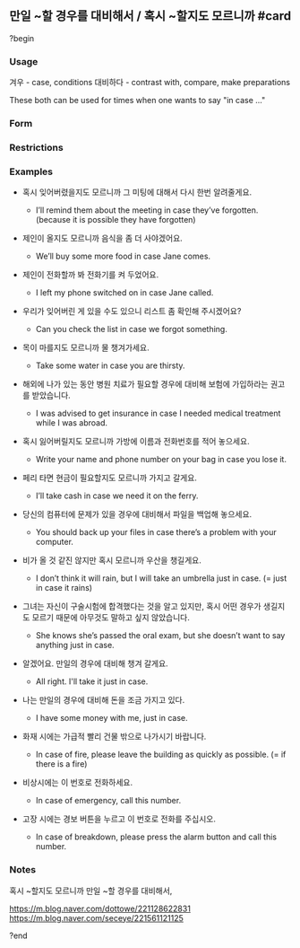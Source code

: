 
## 만일 ~할 경우를 대비해서 / 혹시 ~할지도 모르니까 #card
?begin
### Usage
겨우 - case, conditions
대비하다 - contrast with, compare, make preparations

These both can be used for times when one wants to say "in case ..."
### Form
### Restrictions
### Examples
* 혹시 잊어버렸을지도 모르니까 그 미팅에 대해서 다시 한번 알려줄게요.
	* I’ll remind them about the meeting in case they’ve forgotten. (because it is possible they have forgotten)

* 제인이 올지도 모르니까 음식을 좀 더 사야겠어요.
	* We’ll buy some more food in case Jane comes.
​
* 제인이 전화할까 봐 전화기를 켜 두었어요.
	* I left my phone switched on in case Jane called.

* 우리가 잊어버린 게 있을 수도 있으니 리스트 좀 확인해 주시겠어요?
	* Can you check the list in case we forgot something.

* 목이 마를지도 모르니까 물 챙겨가세요.
	* Take some water in case you are thirsty.

* 해외에 나가 있는 동안 병원 치료가 필요할 경우에 대비해 보험에 가입하라는 권고를 받았습니다.
	* I was advised to get insurance in case I needed medical treatment while I was abroad.

* 혹시 잃어버릴지도 모르니까 가방에 이름과 전화번호를 적어 놓으세요.
	* Write your name and phone number on your bag in case you lose it.

* 페리 타면 현금이 필요할지도 모르니까 가지고 갈게요.
	* I’ll take cash in case we need it on the ferry.

* 당신의 컴퓨터에 문제가 있을 경우에 대비해서 파일을 백업해 놓으세요.​
	* You should back up your files in case there’s a problem with your computer.

* 비가 올 것 같진 않지만 혹시 모르니까 우산을 챙길게요.
	* I don’t think it will rain, but I will take an umbrella just in case. (= just in case it rains)

* 그녀는 자신이 구술시험에 합격했다는 것을 알고 있지만, 혹시 어떤 경우가 생길지도 모르기 때문에 아무것도 말하고 싶지 않았습니다.
	* She knows she’s passed the oral exam, but she doesn’t want to say anything just in case.

* 알겠어요. 만일의 경우에 대비해 챙겨 갈게요.
	* All right. I'll take it just in case.

* 나는 만일의 경우에 대비해 돈을 조금 가지고 있다.
	* I have some money with me, just in case.

* 화재 시에는 가급적 빨리 건물 밖으로 나가시기 바랍니다.
	* In case of fire, please leave the building as quickly as possible. (= if there is a fire)

* 비상시에는 이 번호로 전화하세요.
	* In case of emergency, call this number.
​
* 고장 시에는 경보 버튼을 누르고 이 번호로 전화를 주십시오.
	* In case of breakdown, please press the alarm button and call this number.
### Notes
혹시 ~할지도 모르니까
만일 ~할 경우를 대비해서,

https://m.blog.naver.com/dottowe/221128622831
https://m.blog.naver.com/seceye/221561121125
<!--SR:!2025-07-18,5,230-->
?end
